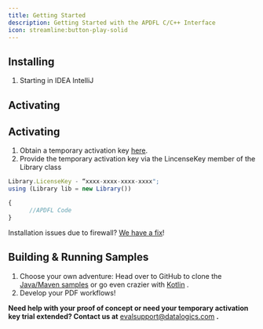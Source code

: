 ```yaml
---
title: Getting Started
description: Getting Started with the APDFL C/C++ Interface
icon: streamline:button-play-solid
---
```


## Installing

1. Starting in IDEA IntelliJ

## Activating

## **Activating**  

1. Obtain a temporary activation key [here](https://www.datalogics.com/pdf-sdk-free-trial). 
2. Provide the temporary activation key via the LincenseKey member of the Library class 

```js
Library.LicenseKey - “xxxx-xxxx-xxxx-xxxx"; 
using (Library lib = new Library()) 

{ 
      //APDFL Code 
}
```

Installation issues due to firewall? [We have a fix](/adobe-pdf-library/java/firewall-issues)!

## Building & Running Samples

1. Choose your own adventure: Head over to GitHub to clone the [Java/Maven samples](https://github.com/datalogics/apdfl-java-maven-samples)[](https://github.com/datalogics/apdfl-csharp-dotnet-samples) or go even crazier with [Kotlin](https://github.com/datalogics/apdfl-kotlin-samples) .
2. Develop your PDF workflows!  

**Need help with your proof of concept or need your temporary activation key trial extended? Contact us at** <evalsupport@datalogics.com> **.**

